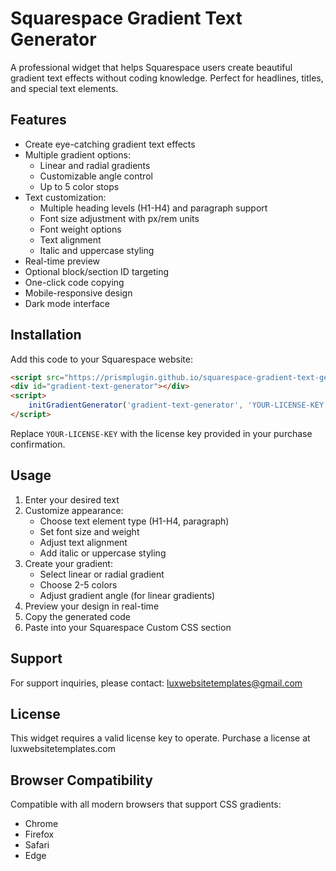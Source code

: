 # Squarespace Gradient Text Generator

A professional widget that helps Squarespace users create beautiful gradient text effects without coding knowledge. Perfect for headlines, titles, and special text elements.

## Features

- Create eye-catching gradient text effects
- Multiple gradient options:
  - Linear and radial gradients
  - Customizable angle control
  - Up to 5 color stops
- Text customization:
  - Multiple heading levels (H1-H4) and paragraph support
  - Font size adjustment with px/rem units
  - Font weight options
  - Text alignment
  - Italic and uppercase styling
- Real-time preview
- Optional block/section ID targeting
- One-click code copying
- Mobile-responsive design
- Dark mode interface

## Installation

Add this code to your Squarespace website:

```html
<script src="https://prismplugin.github.io/squarespace-gradient-text-generator/widget.js"></script>
<div id="gradient-text-generator"></div>
<script>
    initGradientGenerator('gradient-text-generator', 'YOUR-LICENSE-KEY');
</script>
```

Replace `YOUR-LICENSE-KEY` with the license key provided in your purchase confirmation.

## Usage

1. Enter your desired text
2. Customize appearance:
   - Choose text element type (H1-H4, paragraph)
   - Set font size and weight
   - Adjust text alignment
   - Add italic or uppercase styling
3. Create your gradient:
   - Select linear or radial gradient
   - Choose 2-5 colors
   - Adjust gradient angle (for linear gradients)
4. Preview your design in real-time
5. Copy the generated code
6. Paste into your Squarespace Custom CSS section

## Support

For support inquiries, please contact: luxwebsitetemplates@gmail.com

## License

This widget requires a valid license key to operate. Purchase a license at luxwebsitetemplates.com

## Browser Compatibility

Compatible with all modern browsers that support CSS gradients:
- Chrome
- Firefox
- Safari
- Edge
